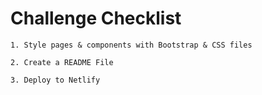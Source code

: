 # Challenge Checklist

    1. Style pages & components with Bootstrap & CSS files

    2. Create a README File

    3. Deploy to Netlify